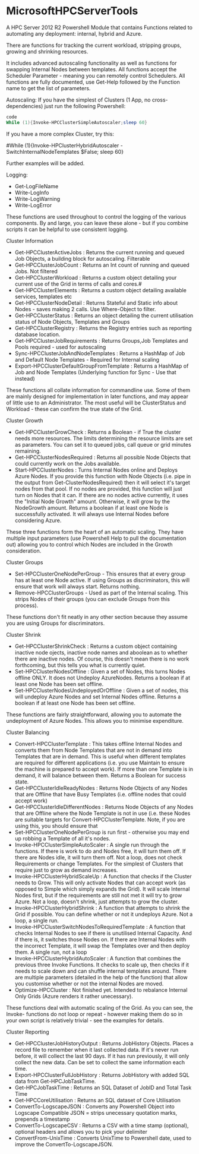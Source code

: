 # MicrosoftHPCServerTools
A HPC Server 2012 R2 Powershell Module that contains Functions related to automating any deployment: internal, hybrid and Azure.

There are functions for tracking the current workload, stripping groups, growing and shrinking resources. 

It includes advanced autoscaling functionality as well as functions for swapping Internal Nodes between templates. All functions accept the Scheduler Parameter - meaning you can remotely control Schedulers. All functions are fully documented, use Get-Help followed by the Function name to get the list of parameters. 

Autoscaling: 
If you have the simplest of Clusters (1 App, no cross-dependencies) just run the following Powershell:
```powershell
code
While (1){Invoke-HPCClusterSimpleAutoscaler;sleep 60}
```
If you have a more complex Cluster, try this:

#While (1){Invoke-HPClusterHybridAutoscaler - SwitchInternalNodeTemplates $False; sleep 60}

Further examples will be added. 

Logging:
 - Get-LogFileName
 - Write-LogInfo
 - Write-LogWarning
 - Write-LogError

These functions are used throughout to control the logging of the various components. By and large, you can leave these alone - but if you combine scripts it can be helpful to use consistent logging. 

Cluster Information
  - Get-HPCClusterActiveJobs : Returns the current running and queued Job Objects, a building block for autoscaling. Filterable
  - Get-HPCClusterJobCount : Returns an Int count of running and queued Jobs. Not filtered 
  - Get-HPCClusterWorkload : Returns a custom object detailing your current use of the Grid in terms of calls and cores.#
  - Get-HPCClusterElements : Returns a custom object detailing available services, templates etc
  - Get-HPCClusterNodeDetail : Returns Stateful and Static info about Nodes - saves making 2 calls. Use Where-Object to filter.
  - Get-HPCClusterStatus : Returns an object detailing the current utilisation status of Node Objects, Templates and Groups
  - Get-HPCClusterRegistry : Returns the Registry entries such as reporting database location.
  - Get-HPCClusterJobRequirements : Returns Groups,Job Templates and Pools required - used for autoscaling
  - Sync-HPCClusterJobAndNodeTemplates : Returns a HashMap of Job and Default Node Templates - Required for Internal scaling
  - Export-HPCClusterDefaultGroupFromTemplate : Returns a HashMap of Job and Node Templates (Underlying function for Sync - Use that instead)

These functions all collate information for commandline use. Some of them are mainly designed for implementation in later functions, and may appear of little use to an Administrator. The most useful will be ClusterStatus and Workload - these can confirm the true state of the Grid.

Cluster Growth
  - Get-HPCClusterGrowCheck : Returns a Boolean - if True the cluster needs more resources. The limits determining the resource limits are set as parameters. You can set it to queued jobs, call queue or grid minutes remaining. 
  - Get-HPCClusterNodesRequired : Returns all possible Node Objects that could currently work on the Jobs available.
  - Start-HPCClusterNodes : Turns Internal Nodes online and Deploys Azure Nodes. If you provide this function with Node Objects (i.e. pipe in the output from Get-ClusterNodesRequired) then it will select it's target nodes from that pool. If no nodes are provided, this function will just turn on Nodes that it can. If there are no nodes active currently, it uses the "Initial Node Growth" amount. Otherwise, it will grow by the NodeGrowth amount. Returns a boolean if at least one Node is successfully activated. It will always use Internal Nodes before considering Azure. 

These three functions form the heart of an automatic scaling. They have multiple input parameters (use Powershell Help to pull the documentation out) allowing you to control which Nodes are included in the Growth consideration. 

Cluster Groups
  - Set-HPCClusterOneNodePerGroup - This ensures that at every group has at least one Node active. If using Groups as discriminators, this will ensure that work will always start. Returns nothing.
  - Remove-HPCClusterGroups - Used as part of the Internal scaling. This strips Nodes of their groups (you can exclude Groups from this process). 

These functions don't fit neatly in any other section because they assume you are using Groups for discriminators. 

Cluster Shrink
  - Get-HPCClusterShrinkCheck : Returns a custom object containing inactive node ojects, inactive node names and aboolean as to whether there are inactive nodes. Of course, this doesn't mean there is no work forthcoming, but this tells you what is currently quiet.
  - Set-HPCClusterNodesOffline : Given a set of Nodes, this turns Nodes offline ONLY. It does not Undeploy AzureNodes. Returns a boolean if at least one Node has been set offline.
  - Set-HPCClusterNodesUndeployedOrOffline : Given a set of nodes, this will undeploy Azure Nodes and set Internal Nodes offline. Returns a boolean if at least one Node has been set offline.

These functions are fairly straightforward, allowing you to automate the undeployment of Azure Nodes. This allows you to minimise expenditure. 

Cluster Balancing

  - Convert-HPCClusterTemplate : This takes offline Internal Nodes and converts them from Node Templates that are not in demand into Templates that are in demand. This is useful when different templates are required for different applications (i.e. you use Maintain to ensure the machine is prepared to accept work). If more than one Template is in demand, it will balance between them. Returns a Boolean for success state.
  - Get-HPCClusterIdleReadyNodes : Returns Node Objects of any Nodes that are Offline that have Busy Templates (i.e. offline nodes that could accept work)
  - Get-HPCClusterIdleDifferentNodes : Returns Node Objects of any Nodes that are Offline where the Node Template is not in use (i.e. these Nodes are suitable targets for Convert-HPCClusterTemplate. Note, if you are using this, you should ensure that
  - Set-HPCClusterOneNodePerGroup is run first - otherwise you may end up robbing a Template of all it's nodes. 
  - Invoke-HPCClusterSimpleAutoScaler : A single run through the functions. If there is work to do and Nodes free, it will turn them off. If there are Nodes idle, it will turn them off. Not a loop, does not check Requirements or change Templates. For the simplest of Clusters that require just to grow as demand increases.
  - Invoke-HPCClusterHybridScaleUp : A function that checks if the Cluster needs to Grow. This will only activate Nodes that can accept work (as opposed to Simple which simply expands the Grid). It will scale Internal Nodes first, but if the requirements are still not met it will try to grow Azure. Not a loop, doesn't shrink, just attempts to grow the cluster.
  - Invoke-HPCClusterHybridShrink : A function that attempts to shrink the Grid if possible. You can define whether or not it undeploys Azure. Not a loop, a single run.
  - Invoke-HPCClusterSwitchNodesToRequiredTemplate : A function that checks Internal Nodes to see if there is unutilised Internal Capacity. And if there is, it switches those Nodes on. If there are Internal Nodes with the incorrect Template, it will swap the Templates over and then deploy them. A single run, not a loop
  - Invoke-HPCClusterHybridAutoScaler : A function that combines the previous three Invoke Functions. It checks to scale up, then checks if it needs to scale down and can shuffle internal templates around. There are multiple parameters (detailed in the help of the function) that allow you customise whether or not the internal Nodes are moved. 
  - Optimize-HPCCluster : Not finished yet. Intended to rebalance Internal Only Grids (Azure renders it rather unecessary). 

These functions deal with automatic scaling of the Grid. As you can see, the Invoke- functions do not loop or repeat - however making them do so in your own script is relatively trivial - see the examples for details. 

Cluster Reporting
  - Get-HPCClusterJobHistoryOutput : Returns JobHistory Objects. Places a record file to remember when it last collected data. If it's never run before, it will collect the last 90 days. If it has run previously, it will only collect the new data. Can be set to collect the same information each time. 
  - Export-HPCClusterFullJobHistory : Returns JobHistory with added SQL data from Get-HPCJobTaskTime. 
  - Get-HPCJobTaskTime : Returns an SQL Dataset of JobID and Total Task Time
  - Get-HPCCoreUtilisation : Returns an SQL dataset of Core Utilisation
  - ConvertTo-LogscapeJSON : Converts any Powershell Object into Logscape Compatible JSON = strips unecessary quotation marks, prepends a timestamp
  - ConvertTo-LogscapeCSV : Returns a CSV with a time stamp (optional),  optional headers and allows you to pick your delimiter
  - ConvertFrom-UnixTime : Converts UnixTime to Powershell date, used to improve the ConvertTo-LogscapeJSON. 
